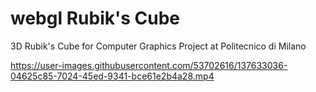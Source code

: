 # webgl Rubik's Cube

3D Rubik's Cube for Computer Graphics Project at Politecnico di Milano

https://user-images.githubusercontent.com/53702616/137633036-04625c85-7024-45ed-9341-bce61e2b4a28.mp4
